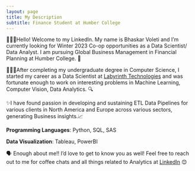 ```yaml
---
layout: page
title: My Description
subtitle: Finance Student at Humber College
---
```


🙋🏾‍♂️Hello! Welcome to my LinkedIn. My name is Bhaskar Voleti and I’m currently looking for Winter 2023 Co-op opportunities as a Data Scientist/ Data Analyst. I am pursuing Global Business Management in Financial Planning at Humber College. 💼

👨🏾‍🎓After completing my undergraduate degree in Computer Science, I started my career as a Data Scientist at [Labyrinth Technologies](https://labyrinth.ai/) and was fortunate enough to work on interesting problems in Machine Learning, Computer Vision, Data Analytics. 🔍

 ✨I have found passion in developing and sustaining ETL Data Pipelines for various clients in North America and Europe across various sectors, generating Business insights.📈

**Programming Languages**: Python, SQL, SAS

**Data Visualization**: Tableau, PowerBI

🗣 Enough about me!! I’d love to get to know you as well! Feel free to reach out to me for coffee chats and all things related to Analytics at [LinkedIn](https://www.linkedin.com/in/bhaskar-voleti-profile/) 😊
